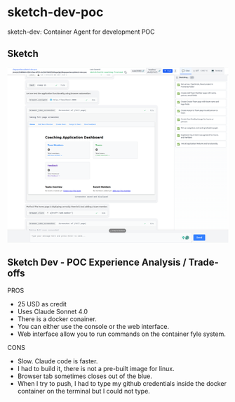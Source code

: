 # sketch-dev-poc

sketch-dev: Container Agent for development POC

## Sketch 

<img src="results/sketch-in-action.png" width="600" height="400" />

## Sketch Dev - POC Experience Analysis / Trade-offs

PROS
 * 25 USD as credit
 * Uses Claude Sonnet 4.0
 * There is a docker conainer. 
 * You can either use the console or the web interface.
 * Web interface allow you to run commands on the container fyle system.

CONS
 - Slow. Claude code is faster.
 - I had to build it, there is not a pre-built image for linux. 
 - Browser tab sometimes closes out of the blue.
 - When I try to push, I had to type my github credentials inside the docker container on the terminal but I could not type.